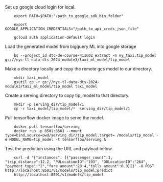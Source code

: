 
Set up google cloud login for local.
```
    export PATH=$PATH:"/path_to_google_sdk_bin_folder"

    export GOOGLE_APPLICATION_CREDENTIALS="/path_to_api_creds_json_file"
    
    gcloud auth application-default login

```

Load the generated model from bigquery ML into google storage

```
    bq --project_id dtc-de-course-411602 extract -m ny_taxi.tip_model gs://nyc-tl-data-dts-2024-module3/taxi_ml_model/tip_model
```
Make a directory locally and copy the remote gcs model to our directory.
```
    mkdir taxi_model
    gsutil cp -r gs://nyc-tl-data-dts-2024-module3/taxi_ml_model/tip_model taxi_model
```

Create a serving directory to copy tip_model to that directory.
```
    mkdir -p serving_dir/tip_model/1
    cp -r taxi_model/tip_model/*  serving_dir/tip_model/1
```

Pull tensorflow docker image to serve the model. 

```
    docker pull tensorflow/serving
    docker run -p 8501:8501 --mount type=bind,source=pwd/serving_dir/tip_model,target= /models/tip_model -e MODEL_NAME=tip_model -t tensorflow/serving &
```

Test the prediction using the URL and payload below. 
```
    curl -d '{"instances": [{"passenger_count":1, "trip_distance":12.2, "PULocationID":"193", "DOLocationID":"264", "payment_type":"2","fare_amount":20.4,"tolls_amount":0.0}]}' -X POST http://localhost:8501/v1/models/tip_model:predict
    http://localhost:8501/v1/models/tip_model

```